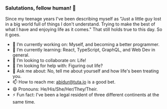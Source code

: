 ### Salutations, fellow human! 👋

Since my teenage years I've been describing myself as "Just a little guy lost in a big world full of things I don't understand. Trying to make the best of what I have and enjoying life as it comes." That still holds true to this day. So it goes.

- 🔭 I’m currently working on: Myself, and becoming a better programmer.
- 🌱 I’m currently learning: React, TypeScript, GraphQL, and Web Dev in general.
- 👯 I’m looking to collaborate on: Life!
- 🤔 I’m looking for help with: Figuring out life?
- 💬 Ask me about: No, tell me about yourself and how life's been treating you.
- 📫 How to reach me: abidur@tuta.io is a good bet.
- 😄 Pronouns: He/His/She/Her/They/Their.
- ⚡ Fun fact: I've been a legal resident of three different continents at the same time.

